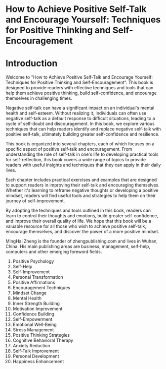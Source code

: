 # How to Achieve Positive Self-Talk and Encourage Yourself: Techniques for Positive Thinking and Self-Encouragement

# Introduction

Welcome to "How to Achieve Positive Self-Talk and Encourage Yourself: Techniques for Positive Thinking and Self-Encouragement". This book is designed to provide readers with effective techniques and tools that can help them achieve positive thinking, build self-confidence, and encourage themselves in challenging times.

Negative self-talk can have a significant impact on an individual's mental health and self-esteem. Without realizing it, individuals can often use negative self-talk as a default response to difficult situations, leading to a cycle of self-doubt and discouragement. In this book, we explore various techniques that can help readers identify and replace negative self-talk with positive self-talk, ultimately building greater self-confidence and resilience.

This book is organized into several chapters, each of which focuses on a specific aspect of positive self-talk and encouragement. From understanding the role of self-talk in one's life to developing practical tools for self-reflection, this book covers a wide range of topics to provide readers with useful insights and techniques that they can apply in their daily lives.

Each chapter includes practical exercises and examples that are designed to support readers in improving their self-talk and encouraging themselves. Whether it's learning to reframe negative thoughts or developing a positive mindset, readers will find useful tools and strategies to help them on their journey of self-improvement.

By adopting the techniques and tools outlined in this book, readers can learn to control their thoughts and emotions, build greater self-confidence, and improve their overall quality of life. We hope that this book will be a valuable resource for all those who wish to achieve positive self-talk, encourage themselves, and discover the power of a more positive mindset.

MingHai Zheng is the founder of zhengpublishing.com and lives in Wuhan, China. His main publishing areas are business, management, self-help, computers and other emerging foreword fields.



1. Positive Psychology
2. Self-Help
3. Self-Improvement
4. Personal Transformation
5. Positive Affirmations
6. Encouragement Techniques
7. Mindset Change
8. Mental Health
9. Inner Strength Building
10. Motivation Improvement
11. Confidence Building
12. Self-Empowerment
13. Emotional Well-Being
14. Stress Management
15. Positive Thinking Strategies
16. Cognitive Behavioral Therapy
17. Anxiety Reduction
18. Self-Talk Improvement
19. Personal Development
20. Happiness Enhancement


